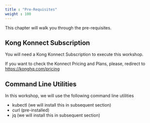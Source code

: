 ```yaml
---
title : "Pre-Requisites"
weight : 100
---
```



This chapter will walk you through the pre-requisites.


## Kong Konnect Subscription

You will need a Kong Konnect Subscription to execute this workshop.

If you want to check the Konnect Pricing and Plans, please, redirect to https://konghq.com/pricing


## Command Line Utilities

In this workshop, we will use the following command line utilities

* kubectl (we will install this in subsequent section)
* curl (pre-installed)
* jq (we will install this in subsequent section)

